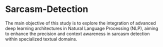 # Sarcasm-Detection
The main objective of this study is to explore the integration of advanced deep learning architectures in Natural Language Processing (NLP), aiming to enhance the precision and context awareness in sarcasm detection within specialized textual domains. 
